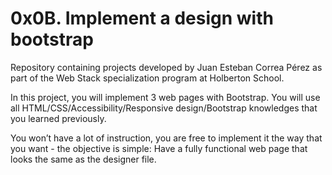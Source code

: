 # 0x0B. Implement a design with bootstrap

Repository containing projects developed by Juan Esteban Correa Pérez as part of the Web Stack specialization program at Holberton School.

In this project, you will implement 3 web pages with Bootstrap. You will use all HTML/CSS/Accessibility/Responsive design/Bootstrap knowledges that you learned previously.

You won’t have a lot of instruction, you are free to implement it the way that you want - the objective is simple: Have a fully functional web page that looks the same as the designer file.
